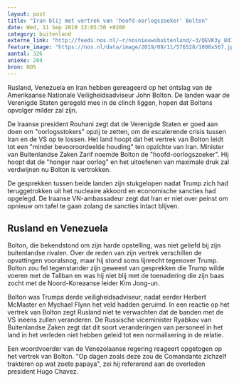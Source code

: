 ```yaml
---
layout: post
title: "Iran blij met vertrek van 'hoofd-oorlogszoeker' Bolton"
date: Wed, 11 Sep 2019 13:05:50 +0200
category: buitenland
externe_link: "http://feeds.nos.nl/~r/nosnieuwsbuitenland/~3/QEVK3y_8d7Q/2301244"
feature_image: "https://nos.nl/data/image/2019/09/11/576528/1008x567.jpg"
aantal: 326
unieke: 204
bron: NOS
---
```


<p>Rusland, Venezuela en Iran hebben gereageerd op het ontslag van de Amerikaanse Nationale Veiligheidsadviseur John Bolton. De landen waar de Verenigde Staten geregeld mee in de clinch liggen, hopen dat Boltons opvolger milder zal zijn.</p>
<p>De Iraanse president Rouhani zegt dat de Verenigde Staten er goed aan doen om "oorlogsstokers" opzij te zetten, om de escalerende crisis tussen Iran en de VS op te lossen. Het land hoopt dat het vertrek van Bolton leidt tot een "minder bevooroordeelde houding" ten opzichte van Iran. Minister van Buitenlandse Zaken Zarif noemde Bolton de "hoofd-oorlogszoeker". Hij hoopt dat de "honger naar oorlog" en het uitoefenen van maximale druk zal verdwijnen nu Bolton is vertrokken.</p>
<p>De gesprekken tussen beide landen zijn stukgelopen nadat Trump zich had teruggetrokken uit het nucleaire akkoord en economische sancties had opgelegd. De Iraanse VN-ambassadeur zegt dat Iran er niet over peinst om opnieuw om tafel te gaan zolang de sancties intact blijven.</p>
<h2>Rusland en Venezuela</h2>
<p>Bolton, die bekendstond om zijn harde opstelling, was niet geliefd bij zijn buitenlandse rivalen. Over de reden van zijn vertrek verschillen de opvattingen vooralsnog, maar hij stond soms lijnrecht tegenover Trump. Bolton zou fel tegenstander zijn geweest van gesprekken die Trump wilde voeren met de Taliban en was hij niet blij met de toenadering die zijn baas zocht met de Noord-Koreaanse leider Kim Jong-un.</p>
<p>Bolton was Trumps derde veiligheidsadviseur, nadat eerder Herbert McMaster en Mychael Flynn het veld hadden geruimd. In een reactie op het vertrek van Bolton zegt Rusland niet te verwachten dat de banden met de VS ineens zullen veranderen. De Russische viceminister Ryabkov van Buitenlandse Zaken zegt dat dit soort veranderingen van personeel in het land in het verleden niet hebben geleid tot een normalisering in de relatie.</p>
<p>Een woordvoerder van de Venezolaanse regering reageert opgetogen op het vertrek van Bolton. "Op dagen zoals deze zou de Comandante zichzelf trakteren op wat zoete papaya", zei hij refererend aan de overleden president Hugo Chavez.</p><img src="http://feeds.feedburner.com/~r/nosnieuwsbuitenland/~4/QEVK3y_8d7Q" height="1" width="1" alt=""/>
